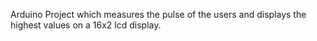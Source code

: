 Arduino Project which measures the pulse of the users and displays the highest values on a 16x2 lcd display.
